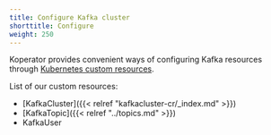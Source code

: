 ```yaml
---
title: Configure Kafka cluster
shorttitle: Configure
weight: 250
---
```


Koperator provides convenient ways of configuring Kafka resources through [Kubernetes custom resources](https://kubernetes.io/docs/concepts/extend-kubernetes/api-extension/custom-resources/).

List of our custom resources:

- [KafkaCluster]({{< relref "kafkacluster-cr/_index.md" >}})
- [KafkaTopic]({{< relref "../topics.md" >}})
- KafkaUser




